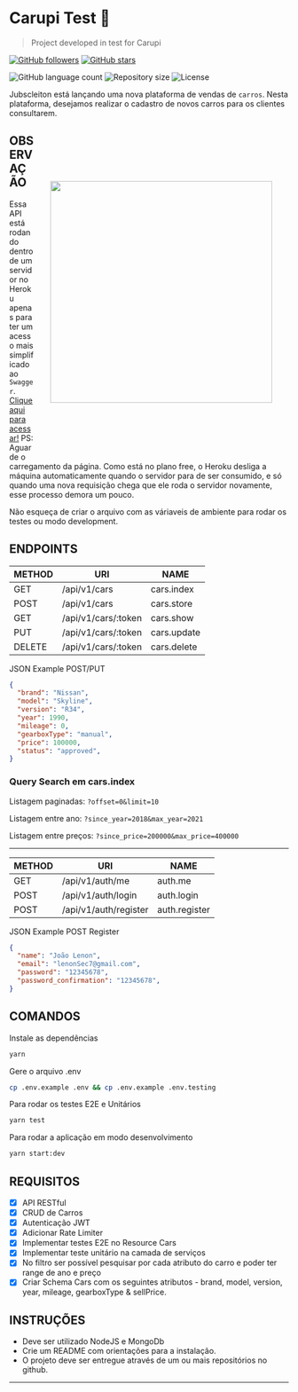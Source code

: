 # Carupi Test 🧠

> Project developed in test for Carupi

[![GitHub followers](https://img.shields.io/github/followers/jlenon7.svg?style=social&label=Follow&maxAge=2592000)](https://github.com/jlenon7?tab=followers)
[![GitHub stars](https://img.shields.io/github/stars/jlenon7/carupi-test.svg?style=social&label=Star&maxAge=2592000)](https://github.com/jlenon7/carupi-test/stargazers/)

<p>
  <img alt="GitHub language count" src="https://img.shields.io/github/languages/count/jlenon7/carupi-test?style=for-the-badge&logo=appveyor">

  <img alt="Repository size" src="https://img.shields.io/github/repo-size/jlenon7/carupi-test?style=for-the-badge&logo=appveyor">

  <img alt="License" src="https://img.shields.io/badge/license-MIT-brightgreen?style=for-the-badge&logo=appveyor">
</p>

Jubscleiton está lançando uma nova plataforma de vendas de `carros`. Nesta plataforma, desejamos realizar o cadastro de novos carros para os clientes consultarem.

<img src="https://www.projetodraft.com/wp-content/uploads/2020/10/logo_carupi.png" width="400px" align="right" hspace="30px" vspace="100px">

## OBSERVAÇÃO

Essa API está rodando dentro de um servidor no Heroku apenas para ter um acesso mais simplificado ao `Swagger`. [Clique aqui para acessar!](https://carupi-test.herokuapp.com/api/swagger) PS: Aguarde o carregamento da página. Como está no plano free, o Heroku desliga a máquina automaticamente quando o servidor para de ser consumido, e só quando uma nova requisição chega que ele roda o servidor novamente, esse processo demora um pouco.

Não esqueça de criar o arquivo com as váriaveis de ambiente para rodar os testes ou modo development.

## ENDPOINTS

| METHOD    | URI                     | NAME            |
| --------- | ----------------------- | ----------------|
| GET       | /api/v1/cars            | cars.index      |
| POST      | /api/v1/cars            | cars.store      |
| GET       | /api/v1/cars/:token     | cars.show       |
| PUT       | /api/v1/cars/:token     | cars.update     |
| DELETE    | /api/v1/cars/:token     | cars.delete     |

JSON Example POST/PUT

```json
{
  "brand": "Nissan",
  "model": "Skyline",
  "version": "R34",
  "year": 1990,
  "mileage": 0,
  "gearboxType": "manual",
  "price": 100000,
  "status": "approved",
}
```

### Query Search em cars.index

Listagem paginadas: `?offset=0&limit=10`

Listagem entre ano: `?since_year=2018&max_year=2021`

Listagem entre preços: `?since_price=200000&max_price=400000`

---

| METHOD    | URI                  | NAME            |
| --------- | -------------------- | ----------------|
| GET       | /api/v1/auth/me      | auth.me         |
| POST      | /api/v1/auth/login   | auth.login      |
| POST      | /api/v1/auth/register| auth.register   |

JSON Example POST Register

```json
{
  "name": "João Lenon",
  "email": "lenonSec7@gmail.com",
  "password": "12345678",
  "password_confirmation": "12345678",
}
```

## COMANDOS

Instale as dependências

```bash
yarn
```

Gere o arquivo .env

```bash
cp .env.example .env && cp .env.example .env.testing
```

Para rodar os testes E2E e Unitários

```bash
yarn test
```

Para rodar a aplicação em modo desenvolvimento

```bash
yarn start:dev
```

## REQUISITOS

- [x] API RESTful
- [x] CRUD de Carros
- [x] Autenticação JWT
- [x] Adicionar Rate Limiter
- [x] Implementar testes E2E no Resource Cars
- [x] Implementar teste unitário na camada de serviços
- [x] No filtro ser possível pesquisar por cada atributo do carro e poder ter range de ano e preço
- [x] Criar Schema Cars com os seguintes atributos - brand, model, version, year, mileage, gearboxType & sellPrice.

## INSTRUÇÕES

- Deve ser utilizado NodeJS e MongoDb
- Crie um README com orientações para a instalação.
- O projeto deve ser entregue através de um ou mais repositórios no github.

---
